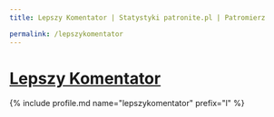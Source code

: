 ```yaml
---
title: Lepszy Komentator | Statystyki patronite.pl | Patromierz

permalink: /lepszykomentator
---
```


# [Lepszy Komentator](https://patronite.pl/lepszykomentator)

{% include profile.md name="lepszykomentator" prefix="l" %}
